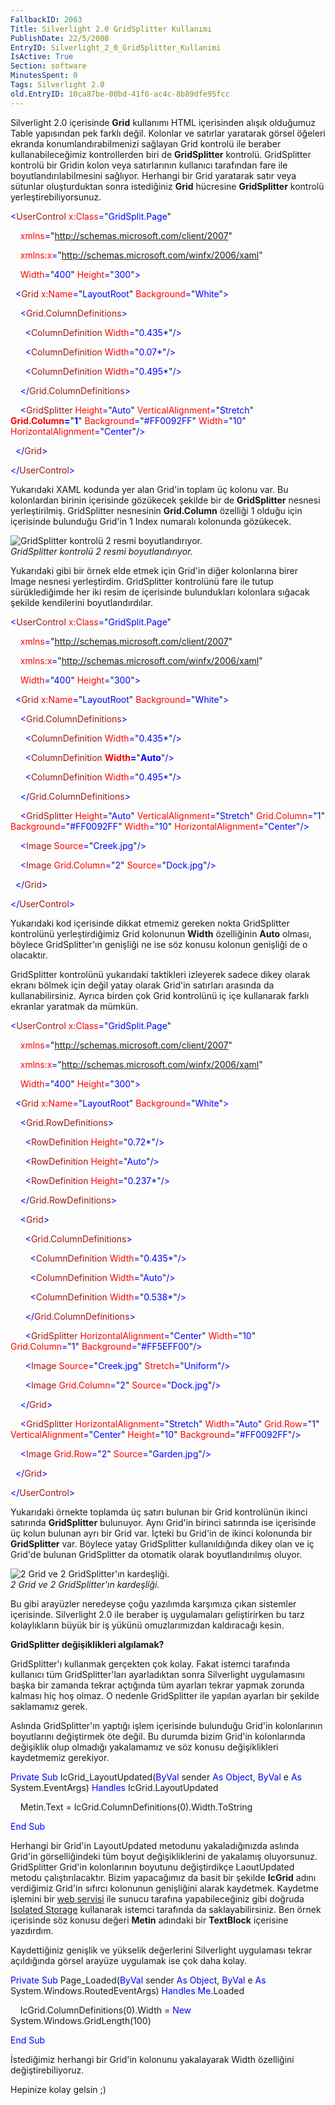 ```yaml
---
FallbackID: 2063
Title: Silverlight 2.0 GridSplitter Kullanımı
PublishDate: 22/5/2008
EntryID: Silverlight_2_0_GridSplitter_Kullanimi
IsActive: True
Section: software
MinutesSpent: 0
Tags: Silverlight 2.0
old.EntryID: 10ca87be-00bd-41f6-ac4c-8b89dfe95fcc
---
```

Silverlight 2.0 içerisinde **Grid** kullanımı HTML içerisinden alışık
olduğumuz Table yapısından pek farklı değil. Kolonlar ve satırlar
yaratarak görsel öğeleri ekranda konumlandırabilmenizi sağlayan Grid
kontrolü ile beraber kullanabileceğimiz kontrollerden biri de
**GridSplitter** kontrolü. GridSplitter kontrolü bir Gridin kolon veya
satırlarının kullanıcı tarafından fare ile boyutlandırılabilmesini
sağlıyor. Herhangi bir Grid yaratarak satır veya sütunlar oluşturduktan
sonra istediğiniz **Grid** hücresine **GridSplitter** kontrolü
yerleştirebiliyorsunuz.

<span style="color: blue;">\<</span><span
style="color: #a31515;">UserControl</span><span style="color: blue;">
</span><span style="color: red;">x:Class</span><span
style="color: blue;">=</span>"<span
style="color: blue;">GridSplit.Page</span>"

<span style="color: blue;">    </span><span
style="color: red;">xmlns</span><span
style="color: blue;">=</span>"<span
style="color: blue;">http://schemas.microsoft.com/client/2007</span>"

<span style="color: blue;">    </span><span
style="color: red;">xmlns:x</span><span
style="color: blue;">=</span>"<span
style="color: blue;">http://schemas.microsoft.com/winfx/2006/xaml</span>"

<span style="color: blue;">    </span><span
style="color: red;">Width</span><span
style="color: blue;">=</span>"<span
style="color: blue;">400</span>"<span style="color: blue;"> </span><span
style="color: red;">Height</span><span
style="color: blue;">=</span>"<span
style="color: blue;">300</span>"<span style="color: blue;">\></span>

<span style="color: blue;">  \<</span><span
style="color: #a31515;">Grid</span><span style="color: blue;">
</span><span style="color: red;">x:Name</span><span
style="color: blue;">=</span>"<span
style="color: blue;">LayoutRoot</span>"<span style="color: blue;">
</span><span style="color: red;">Background</span><span
style="color: blue;">=</span>"<span
style="color: blue;">White</span>"<span style="color: blue;">\></span>

<span style="color: blue;">    \<</span><span
style="color: #a31515;">Grid.ColumnDefinitions</span><span
style="color: blue;">\></span>

<span style="color: blue;">      \<</span><span
style="color: #a31515;">ColumnDefinition</span><span
style="color: blue;"> </span><span style="color: red;">Width</span><span
style="color: blue;">=</span>"<span
style="color: blue;">0.435\*</span>"<span
style="color: blue;">/\></span>

<span style="color: blue;">      \<</span><span
style="color: #a31515;">ColumnDefinition</span><span
style="color: blue;"> </span><span style="color: red;">Width</span><span
style="color: blue;">=</span>"<span
style="color: blue;">0.07\*</span>"<span style="color: blue;">/\></span>

<span style="color: blue;">      \<</span><span
style="color: #a31515;">ColumnDefinition</span><span
style="color: blue;"> </span><span style="color: red;">Width</span><span
style="color: blue;">=</span>"<span
style="color: blue;">0.495\*</span>"<span
style="color: blue;">/\></span>

<span style="color: blue;">    \</</span><span
style="color: #a31515;">Grid.ColumnDefinitions</span><span
style="color: blue;">\></span>

<span style="color: blue;">    \<</span><span
style="color: #a31515;">GridSplitter</span><span style="color: blue;">
</span><span style="color: red;">Height</span><span
style="color: blue;">=</span>"<span
style="color: blue;">Auto</span>"<span style="color: blue;">
</span><span style="color: red;">VerticalAlignment</span><span
style="color: blue;">=</span>"<span
style="color: blue;">Stretch</span>"<span style="color: blue;">
</span><span style="color: red;"> **Grid.Column**</span><span
style="color: blue;">**=**</span>"<span
style="color: blue;">**1**</span>"<span style="color: blue;">
</span><span style="color: red;">Background</span><span
style="color: blue;">=</span>"<span
style="color: blue;">\#FF0092FF</span>"<span style="color: blue;">
</span><span style="color: red;">Width</span><span
style="color: blue;">=</span>"<span style="color: blue;">10</span>"<span
style="color: blue;"> </span><span
style="color: red;">HorizontalAlignment</span><span
style="color: blue;">=</span>"<span
style="color: blue;">Center</span>"<span style="color: blue;">/\></span>

<span style="color: blue;">  \</</span><span
style="color: #a31515;">Grid</span><span style="color: blue;">\></span>

<span style="color: blue;">\</</span><span
style="color: #a31515;">UserControl</span><span
style="color: blue;">\></span>

Yukarıdaki XAML kodunda yer alan Grid'in toplam üç kolonu var. Bu
kolonlardan birinin içerisinde gözükecek şekilde bir de **GridSplitter**
nesnesi yerleştirilmiş. GridSplitter nesnesinin **Grid.Column** özelliği
1 olduğu için içerisinde bulunduğu Grid'in 1 Index numaralı kolonunda
gözükecek.

![GridSplitter kontrolü 2 resmi
boyutlandırıyor.](http://cdn.daron.yondem.com/assets/2063/21052008_1.jpg)\
*GridSplitter kontrolü 2 resmi boyutlandırıyor.*

Yukarıdaki gibi bir örnek elde etmek için Grid'in diğer kolonlarına
birer Image nesnesi yerleştirdim. GridSplitter kontrolünü fare ile tutup
sürüklediğimde her iki resim de içerisinde bulundukları kolonlara
sığacak şekilde kendilerini boyutlandırdılar.

<span style="color: blue;">\<</span><span
style="color: #a31515;">UserControl</span><span style="color: blue;">
</span><span style="color: red;">x:Class</span><span
style="color: blue;">=</span>"<span
style="color: blue;">GridSplit.Page</span>"

<span style="color: blue;">    </span><span
style="color: red;">xmlns</span><span
style="color: blue;">=</span>"<span
style="color: blue;">http://schemas.microsoft.com/client/2007</span>"

<span style="color: blue;">    </span><span
style="color: red;">xmlns:x</span><span
style="color: blue;">=</span>"<span
style="color: blue;">http://schemas.microsoft.com/winfx/2006/xaml</span>"

<span style="color: blue;">    </span><span
style="color: red;">Width</span><span
style="color: blue;">=</span>"<span
style="color: blue;">400</span>"<span style="color: blue;"> </span><span
style="color: red;">Height</span><span
style="color: blue;">=</span>"<span
style="color: blue;">300</span>"<span style="color: blue;">\></span>

<span style="color: blue;">  \<</span><span
style="color: #a31515;">Grid</span><span style="color: blue;">
</span><span style="color: red;">x:Name</span><span
style="color: blue;">=</span>"<span
style="color: blue;">LayoutRoot</span>"<span style="color: blue;">
</span><span style="color: red;">Background</span><span
style="color: blue;">=</span>"<span
style="color: blue;">White</span>"<span style="color: blue;">\></span>

<span style="color: blue;">    \<</span><span
style="color: #a31515;">Grid.ColumnDefinitions</span><span
style="color: blue;">\></span>

<span style="color: blue;">      \<</span><span
style="color: #a31515;">ColumnDefinition</span><span
style="color: blue;"> </span><span style="color: red;">Width</span><span
style="color: blue;">=</span>"<span
style="color: blue;">0.435\*</span>"<span
style="color: blue;">/\></span>

<span style="color: blue;">      \<</span><span
style="color: #a31515;">ColumnDefinition</span><span
style="color: blue;"> </span><span style="color: red;">
**Width**</span><span style="color: blue;">**=**</span>"<span
style="color: blue;">**Auto**</span>"<span
style="color: blue;">/\></span>

<span style="color: blue;">      \<</span><span
style="color: #a31515;">ColumnDefinition</span><span
style="color: blue;"> </span><span style="color: red;">Width</span><span
style="color: blue;">=</span>"<span
style="color: blue;">0.495\*</span>"<span
style="color: blue;">/\></span>

<span style="color: blue;">    \</</span><span
style="color: #a31515;">Grid.ColumnDefinitions</span><span
style="color: blue;">\></span>

<span style="color: blue;">    \<</span><span
style="color: #a31515;">GridSplitter</span><span style="color: blue;">
</span><span style="color: red;">Height</span><span
style="color: blue;">=</span>"<span
style="color: blue;">Auto</span>"<span style="color: blue;">
</span><span style="color: red;">VerticalAlignment</span><span
style="color: blue;">=</span>"<span
style="color: blue;">Stretch</span>"<span style="color: blue;">
</span><span style="color: red;">Grid.Column</span><span
style="color: blue;">=</span>"<span style="color: blue;">1</span>"<span
style="color: blue;"> </span><span
style="color: red;">Background</span><span
style="color: blue;">=</span>"<span
style="color: blue;">\#FF0092FF</span>"<span style="color: blue;">
</span><span style="color: red;">Width</span><span
style="color: blue;">=</span>"<span style="color: blue;">10</span>"<span
style="color: blue;"> </span><span
style="color: red;">HorizontalAlignment</span><span
style="color: blue;">=</span>"<span
style="color: blue;">Center</span>"<span style="color: blue;">/\></span>

<span style="color: blue;">    \<</span><span
style="color: #a31515;">Image</span><span style="color: blue;">
</span><span style="color: red;">Source</span><span
style="color: blue;">=</span>"<span
style="color: blue;">Creek.jpg</span>"<span
style="color: blue;">/\></span>

<span style="color: blue;">    \<</span><span
style="color: #a31515;">Image</span><span style="color: blue;">
</span><span style="color: red;">Grid.Column</span><span
style="color: blue;">=</span>"<span style="color: blue;">2</span>"<span
style="color: blue;"> </span><span
style="color: red;">Source</span><span
style="color: blue;">=</span>"<span
style="color: blue;">Dock.jpg</span>"<span
style="color: blue;">/\></span>

<span style="color: blue;">  \</</span><span
style="color: #a31515;">Grid</span><span style="color: blue;">\></span>

<span style="color: blue;">\</</span><span
style="color: #a31515;">UserControl</span><span
style="color: blue;">\></span>

Yukarıdaki kod içerisinde dikkat etmemiz gereken nokta GridSplitter
kontrolünü yerleştirdiğimiz Grid kolonunun **Width** özelliğinin
**Auto** olması, böylece GridSplitter'ın genişliği ne ise söz konusu
kolonun genişliği de o olacaktır.

GridSplitter kontrolünü yukarıdaki taktikleri izleyerek sadece dikey
olarak ekranı bölmek için değil yatay olarak Grid'in satırları arasında
da kullanabilirsiniz. Ayrıca birden çok Grid kontrolünü iç içe
kullanarak farklı ekranlar yaratmak da mümkün.

<span style="color: blue;">\<</span><span
style="color: #a31515;">UserControl</span><span style="color: blue;">
</span><span style="color: red;">x:Class</span><span
style="color: blue;">=</span>"<span
style="color: blue;">GridSplit.Page</span>"

<span style="color: blue;">    </span><span
style="color: red;">xmlns</span><span
style="color: blue;">=</span>"<span
style="color: blue;">http://schemas.microsoft.com/client/2007</span>"

<span style="color: blue;">    </span><span
style="color: red;">xmlns:x</span><span
style="color: blue;">=</span>"<span
style="color: blue;">http://schemas.microsoft.com/winfx/2006/xaml</span>"

<span style="color: blue;">    </span><span
style="color: red;">Width</span><span
style="color: blue;">=</span>"<span
style="color: blue;">400</span>"<span style="color: blue;"> </span><span
style="color: red;">Height</span><span
style="color: blue;">=</span>"<span
style="color: blue;">300</span>"<span style="color: blue;">\></span>

<span style="color: blue;">  \<</span><span
style="color: #a31515;">Grid</span><span style="color: blue;">
</span><span style="color: red;">x:Name</span><span
style="color: blue;">=</span>"<span
style="color: blue;">LayoutRoot</span>"<span style="color: blue;">
</span><span style="color: red;">Background</span><span
style="color: blue;">=</span>"<span
style="color: blue;">White</span>"<span style="color: blue;">\></span>

<span style="color: blue;">    \<</span><span
style="color: #a31515;">Grid.RowDefinitions</span><span
style="color: blue;">\></span>

<span style="color: blue;">      \<</span><span
style="color: #a31515;">RowDefinition</span><span style="color: blue;">
</span><span style="color: red;">Height</span><span
style="color: blue;">=</span>"<span
style="color: blue;">0.72\*</span>"<span style="color: blue;">/\></span>

<span style="color: blue;">      \<</span><span
style="color: #a31515;">RowDefinition</span><span style="color: blue;">
</span><span style="color: red;">Height</span><span
style="color: blue;">=</span>"<span
style="color: blue;">Auto</span>"<span style="color: blue;">/\></span>

<span style="color: blue;">      \<</span><span
style="color: #a31515;">RowDefinition</span><span style="color: blue;">
</span><span style="color: red;">Height</span><span
style="color: blue;">=</span>"<span
style="color: blue;">0.237\*</span>"<span
style="color: blue;">/\></span>

<span style="color: blue;">    \</</span><span
style="color: #a31515;">Grid.RowDefinitions</span><span
style="color: blue;">\></span>

<span style="color: blue;">    \<</span><span
style="color: #a31515;">Grid</span><span style="color: blue;">\></span>

<span style="color: blue;">      \<</span><span
style="color: #a31515;">Grid.ColumnDefinitions</span><span
style="color: blue;">\></span>

<span style="color: blue;">        \<</span><span
style="color: #a31515;">ColumnDefinition</span><span
style="color: blue;"> </span><span style="color: red;">Width</span><span
style="color: blue;">=</span>"<span
style="color: blue;">0.435\*</span>"<span
style="color: blue;">/\></span>

<span style="color: blue;">        \<</span><span
style="color: #a31515;">ColumnDefinition</span><span
style="color: blue;"> </span><span style="color: red;">Width</span><span
style="color: blue;">=</span>"<span
style="color: blue;">Auto</span>"<span style="color: blue;">/\></span>

<span style="color: blue;">        \<</span><span
style="color: #a31515;">ColumnDefinition</span><span
style="color: blue;"> </span><span style="color: red;">Width</span><span
style="color: blue;">=</span>"<span
style="color: blue;">0.538\*</span>"<span
style="color: blue;">/\></span>

<span style="color: blue;">      \</</span><span
style="color: #a31515;">Grid.ColumnDefinitions</span><span
style="color: blue;">\></span>

<span style="color: blue;">      \<</span><span
style="color: #a31515;">GridSplitter</span><span style="color: blue;">
</span><span style="color: red;">HorizontalAlignment</span><span
style="color: blue;">=</span>"<span
style="color: blue;">Center</span>"<span style="color: blue;">
</span><span style="color: red;">Width</span><span
style="color: blue;">=</span>"<span style="color: blue;">10</span>"<span
style="color: blue;"> </span><span
style="color: red;">Grid.Column</span><span
style="color: blue;">=</span>"<span style="color: blue;">1</span>"<span
style="color: blue;"> </span><span
style="color: red;">Background</span><span
style="color: blue;">=</span>"<span
style="color: blue;">\#FF5EFF00</span>"<span
style="color: blue;">/\></span>

<span style="color: blue;">      \<</span><span
style="color: #a31515;">Image</span><span style="color: blue;">
</span><span style="color: red;">Source</span><span
style="color: blue;">=</span>"<span
style="color: blue;">Creek.jpg</span>"<span style="color: blue;">
</span><span style="color: red;">Stretch</span><span
style="color: blue;">=</span>"<span
style="color: blue;">Uniform</span>"<span
style="color: blue;">/\></span>

<span style="color: blue;">      \<</span><span
style="color: #a31515;">Image</span><span style="color: blue;">
</span><span style="color: red;">Grid.Column</span><span
style="color: blue;">=</span>"<span style="color: blue;">2</span>"<span
style="color: blue;"> </span><span
style="color: red;">Source</span><span
style="color: blue;">=</span>"<span
style="color: blue;">Dock.jpg</span>"<span
style="color: blue;">/\></span>

<span style="color: blue;">    \</</span><span
style="color: #a31515;">Grid</span><span style="color: blue;">\></span>

<span style="color: blue;">    \<</span><span
style="color: #a31515;">GridSplitter</span><span style="color: blue;">
</span><span style="color: red;">HorizontalAlignment</span><span
style="color: blue;">=</span>"<span
style="color: blue;">Stretch</span>"<span style="color: blue;">
</span><span style="color: red;">Width</span><span
style="color: blue;">=</span>"<span
style="color: blue;">Auto</span>"<span style="color: blue;">
</span><span style="color: red;">Grid.Row</span><span
style="color: blue;">=</span>"<span style="color: blue;">1</span>"<span
style="color: blue;"> </span><span
style="color: red;">VerticalAlignment</span><span
style="color: blue;">=</span>"<span
style="color: blue;">Center</span>"<span style="color: blue;">
</span><span style="color: red;">Height</span><span
style="color: blue;">=</span>"<span style="color: blue;">10</span>"<span
style="color: blue;"> </span><span
style="color: red;">Background</span><span
style="color: blue;">=</span>"<span
style="color: blue;">\#FF0092FF</span>"<span
style="color: blue;">/\></span>

<span style="color: blue;">    \<</span><span
style="color: #a31515;">Image</span><span style="color: blue;">
</span><span style="color: red;">Grid.Row</span><span
style="color: blue;">=</span>"<span style="color: blue;">2</span>"<span
style="color: blue;"> </span><span
style="color: red;">Source</span><span
style="color: blue;">=</span>"<span
style="color: blue;">Garden.jpg</span>"<span
style="color: blue;">/\></span>

<span style="color: blue;">  \</</span><span
style="color: #a31515;">Grid</span><span style="color: blue;">\></span>

<span style="color: blue;">\</</span><span
style="color: #a31515;">UserControl</span><span
style="color: blue;">\></span>

Yukarıdaki örnekte toplamda üç satırı bulunan bir Grid kontrolünün
ikinci satırında **GridSplitter** bulunuyor. Aynı Grid'in birinci
satırında ise içerisinde üç kolun bulunan ayrı bir Grid var. İçteki bu
Grid'in de ikinci kolonunda bir **GridSplitter** var. Böylece yatay
GridSplitter kullanıldığında dikey olan ve iç Grid'de bulunan
GridSplitter da otomatik olarak boyutlandırılmış oluyor.

![2 Grid ve 2 GridSplitter'ın
kardeşliği.](http://cdn.daron.yondem.com/assets/2063/21052008_2.jpg)\
*2 Grid ve 2 GridSplitter'ın kardeşliği.*

Bu gibi arayüzler neredeyse çoğu yazılımda karşımıza çıkan sistemler
içerisinde. Silverlight 2.0 ile beraber iş uygulamaları geliştirirken bu
tarz kolaylıkların büyük bir iş yükünü omuzlarımızdan kaldıracağı kesin.

**GridSplitter değişiklikleri algılamak?**

GridSplitter'ı kullanmak gerçekten çok kolay. Fakat istemci tarafında
kullanıcı tüm GridSplitter'ları ayarladıktan sonra Silverlight
uygulamasını başka bir zamanda tekrar açtığında tüm ayarları tekrar
yapmak zorunda kalması hiç hoş olmaz. O nedenle GridSplitter ile yapılan
ayarları bir şekilde saklamamız gerek.

Aslında GridSplitter'ın yaptığı işlem içerisinde bulunduğu Grid'in
kolonlarının boyutlarını değiştirmek öte değil. Bu durumda bizim Grid'in
kolonlarında değişiklik olup olmadığı yakalamamız ve söz konusu
değişiklikleri kaydetmemiz gerekiyor.

<span style="color: blue;">Private</span> <span
style="color: blue;">Sub</span> IcGrid\_LayoutUpdated(<span
style="color: blue;">ByVal</span> sender <span
style="color: blue;">As</span> <span style="color: blue;">Object</span>,
<span style="color: blue;">ByVal</span> e <span
style="color: blue;">As</span> System.EventArgs) <span
style="color: blue;">Handles</span> IcGrid.LayoutUpdated

    Metin.Text = IcGrid.ColumnDefinitions(0).Width.ToString

<span style="color: blue;">End</span> <span
style="color: blue;">Sub</span>

Herhangi bir Grid'in LayoutUpdated metodunu yakaladığınızda aslında
Grid'in görselliğindeki tüm boyut değişikliklerini de yakalamış
oluyorsunuz. GridSplitter Grid'in kolonlarının boyutunu değiştirdikçe
LaoutUpdated metodu çalıştırılacaktır. Bizim yapacağımız da basit bir
şekilde **IcGrid** adını verdiğimiz Grid'in sıfırcı kolonunun
genişliğini alarak kaydetmek. Kaydetme işlemini bir [web
servisi](http://daron.yondem.com/tr/post/ec53a760-d6fd-414d-aa78-22e0c04dcc19)
ile sunucu tarafına yapabileceğiniz gibi doğruda [Isolated
Storage](http://daron.yondem.com/tr/post/efebcb20-60cb-4964-ba43-0b1949fb5e23)
kullanarak istemci tarafında da saklayabilirsiniz. Ben örnek içerisinde
söz konusu değeri **Metin** adındaki bir **TextBlock** içerisine
yazdırdım.

Kaydettiğiniz genişlik ve yükselik değerlerini Silverlight uygulaması
tekrar açıldığında görsel arayüze uygulamak ise çok daha kolay.

<span style="color: blue;">Private</span> <span
style="color: blue;">Sub</span> Page\_Loaded(<span
style="color: blue;">ByVal</span> sender <span
style="color: blue;">As</span> <span style="color: blue;">Object</span>,
<span style="color: blue;">ByVal</span> e <span
style="color: blue;">As</span> System.Windows.RoutedEventArgs) <span
style="color: blue;">Handles</span> <span
style="color: blue;">Me</span>.Loaded

    IcGrid.ColumnDefinitions(0).Width = <span
style="color: blue;">New</span> System.Windows.GridLength(100)

<span style="color: blue;">End</span> <span
style="color: blue;">Sub</span>

İstediğimiz herhangi bir Grid'in kolonunu yakalayarak Width özelliğini
değiştirebiliyoruz.

Hepinize kolay gelsin ;)


